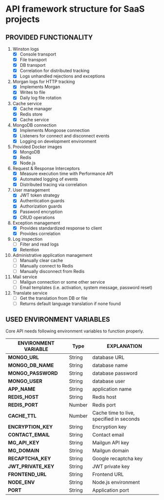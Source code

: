 # API framework structure for SaaS projects

## PROVIDED FUNCTIONALITY

1. Winston logs
   - [x] Console transport
   - [x] File transport
   - [x] DB transport
   - [x] Correlation for distributed tracking
   - [x] Logs unhandled rejections and exceptions
2. Morgan logs for HTTP tracking
   - [x] Implements Morgan
   - [x] Writes to file
   - [x] Daily log file rotation
3. Cache service
   - [x] Cache manager
   - [x] Redis store
   - [x] Cache service
4. MongoDB connection
   - [x] Implements Mongoose connection
   - [x] Listeners for connect and disconnect events
   - [x] Logging on development environment
5. Provided Docker images
   - [x] MongoDB
   - [x] Redis
   - [x] Node.js
6. Request & Response Interceptors
   - [x] Measure execution time with Performance API
   - [x] Automated logging of events
   - [x] Distributed tracing via correlation
7. User management
   - [x] JWT token strategy
   - [x] Authentication guards
   - [x] Authorization guards
   - [x] Password encryption
   - [x] CRUD operations
8. Exception management
   - [x] Provides standardized response to client
   - [x] Provides correlation
9. Log inspection
   - [ ] Filter and read logs
   - [x] Retention
10. Administrative application management
    - [ ] Manually clear cache
    - [ ] Manually connect to Redis
    - [ ] Manually disconnect from Redis
11. Mail service
    - [ ] Mailgun connection or some other service
    - [ ] Email templates (i.e. activation, system message, password reset)
12. Translate service
    - [ ] Get the translation from DB or file
    - [ ] Returns default language translation if none found

## USED ENVIRONMENT VARIABLES

Core API needs following environment variables to function properly.

| **ENVIRONMENT VARIABLE** | Type   | EXPLANATION                              |
| ------------------------ | ------ | ---------------------------------------- |
| **MONGO_URL**            | String | database URL                             |
| **MONGO_DB_NAME**        | String | database name                            |
| **MONGO_PASSWORD**       | String | database password                        |
| **MONGO_USER**           | String | database user                            |
| **APP_NAME**             | String | application name                         |
| **REDIS_HOST**           | String | Redis host                               |
| **REDIS_PORT**           | Number | Redis port                               |
| **CACHE_TTL**            | Number | Cache time to live, specified in seconds |
| **ENCRYPTION_KEY**       | String | Encryption key                           |
| **CONTACT_EMAIL**        | String | Contact email                            |
| **MG_API_KEY**           | String | Mailgun API key                          |
| **MG_DOMAIN**            | String | Mailgun domain                           |
| **RECAPTCHA_KEY**        | String | Google recaptcha key                     |
| **JWT_PRIVATE_KEY**      | String | JWT private key                          |
| **FRONTEND_URL**         | String | Frontend URL                             |
| **NODE_ENV**             | String | Node.js environment                      |
| **PORT**                 | String | Application port                         |
